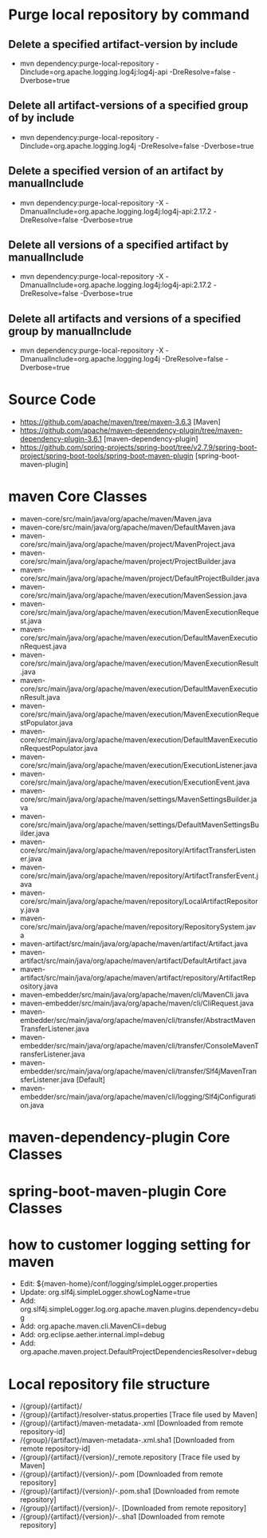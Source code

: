 # Purge local repository by command
## Delete a specified artifact-version by include
- mvn dependency:purge-local-repository -Dinclude=org.apache.logging.log4j:log4j-api -DreResolve=false -Dverbose=true
## Delete all artifact-versions of a specified group of by include
- mvn dependency:purge-local-repository -Dinclude=org.apache.logging.log4j -DreResolve=false -Dverbose=true
## Delete a specified version of an artifact by manualInclude
- mvn dependency:purge-local-repository -X -DmanualInclude=org.apache.logging.log4j:log4j-api:2.17.2 -DreResolve=false -Dverbose=true
## Delete all versions of a specified artifact by manualInclude
- mvn dependency:purge-local-repository -X -DmanualInclude=org.apache.logging.log4j:log4j-api:2.17.2 -DreResolve=false -Dverbose=true
## Delete all artifacts and versions of a specified group by manualInclude
- mvn dependency:purge-local-repository -X -DmanualInclude=org.apache.logging.log4j -DreResolve=false -Dverbose=true

# Source Code
- https://github.com/apache/maven/tree/maven-3.6.3 [Maven]
- https://github.com/apache/maven-dependency-plugin/tree/maven-dependency-plugin-3.6.1 [maven-dependency-plugin]
- https://github.com/spring-projects/spring-boot/tree/v2.7.9/spring-boot-project/spring-boot-tools/spring-boot-maven-plugin [spring-boot-maven-plugin]

# maven Core Classes
- maven-core/src/main/java/org/apache/maven/Maven.java
- maven-core/src/main/java/org/apache/maven/DefaultMaven.java
- maven-core/src/main/java/org/apache/maven/project/MavenProject.java
- maven-core/src/main/java/org/apache/maven/project/ProjectBuilder.java
- maven-core/src/main/java/org/apache/maven/project/DefaultProjectBuilder.java
- maven-core/src/main/java/org/apache/maven/execution/MavenSession.java
- maven-core/src/main/java/org/apache/maven/execution/MavenExecutionRequest.java
- maven-core/src/main/java/org/apache/maven/execution/DefaultMavenExecutionRequest.java
- maven-core/src/main/java/org/apache/maven/execution/MavenExecutionResult.java
- maven-core/src/main/java/org/apache/maven/execution/DefaultMavenExecutionResult.java
- maven-core/src/main/java/org/apache/maven/execution/MavenExecutionRequestPopulator.java
- maven-core/src/main/java/org/apache/maven/execution/DefaultMavenExecutionRequestPopulator.java
- maven-core/src/main/java/org/apache/maven/execution/ExecutionListener.java
- maven-core/src/main/java/org/apache/maven/execution/ExecutionEvent.java
- maven-core/src/main/java/org/apache/maven/settings/MavenSettingsBuilder.java
- maven-core/src/main/java/org/apache/maven/settings/DefaultMavenSettingsBuilder.java
- maven-core/src/main/java/org/apache/maven/repository/ArtifactTransferListener.java
- maven-core/src/main/java/org/apache/maven/repository/ArtifactTransferEvent.java
- maven-core/src/main/java/org/apache/maven/repository/LocalArtifactRepository.java
- maven-core/src/main/java/org/apache/maven/repository/RepositorySystem.java
- maven-artifact/src/main/java/org/apache/maven/artifact/Artifact.java
- maven-artifact/src/main/java/org/apache/maven/artifact/DefaultArtifact.java
- maven-artifact/src/main/java/org/apache/maven/artifact/repository/ArtifactRepository.java
- maven-embedder/src/main/java/org/apache/maven/cli/MavenCli.java
- maven-embedder/src/main/java/org/apache/maven/cli/CliRequest.java
- maven-embedder/src/main/java/org/apache/maven/cli/transfer/AbstractMavenTransferListener.java
- maven-embedder/src/main/java/org/apache/maven/cli/transfer/ConsoleMavenTransferListener.java
- maven-embedder/src/main/java/org/apache/maven/cli/transfer/Slf4jMavenTransferListener.java [Default]
- maven-embedder/src/main/java/org/apache/maven/cli/logging/Slf4jConfiguration.java

# maven-dependency-plugin Core Classes

# spring-boot-maven-plugin Core Classes


# how to customer logging setting for maven
- Edit: ${maven-home}/conf/logging/simpleLogger.properties
- Update: org.slf4j.simpleLogger.showLogName=true
- Add: org.slf4j.simpleLogger.log.org.apache.maven.plugins.dependency=debug
- Add: org.apache.maven.cli.MavenCli=debug
- Add: org.eclipse.aether.internal.impl=debug
- Add: org.apache.maven.project.DefaultProjectDependenciesResolver=debug

# Local repository file structure
- /{group}/{artifact}/
- /{group}/{artifact}/resolver-status.properties [Trace file used by Maven]
- /{group}/{artifact}/maven-metadata-<repository-id>.xml [Downloaded from remote repository-id]
- /{group}/{artifact}/maven-metadata-<repository-id>.xml.sha1 [Downloaded from remote repository-id]
- /{group}/{artifact}/{version}/_remote.repository [Trace file used by Maven]
- /{group}/{artifact}/{version}/<artifact>-<version>.pom  [Downloaded from remote repository]
- /{group}/{artifact}/{version}/<artifact>-<version>.pom.sha1 [Downloaded from remote repository]
- /{group}/{artifact}/{version}/<artifact>-<version>.<packaging> [Downloaded from remote repository]
- /{group}/{artifact}/{version}/<artifact>-<version>.<packaging>.sha1 [Downloaded from remote repository]

